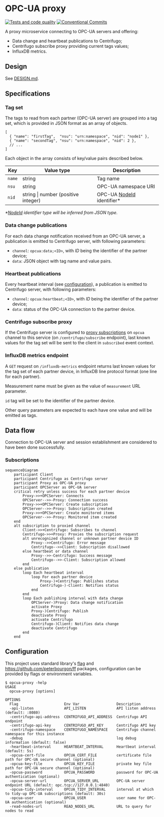# OPC-UA proxy

[![Tests and code quality](https://github.com/cailloumajor/opcua-proxy/actions/workflows/tests.yml/badge.svg)](https://github.com/cailloumajor/opcua-proxy/actions/workflows/tests.yml)
[![Conventional Commits](https://img.shields.io/badge/Conventional%20Commits-1.0.0-yellow.svg)](https://conventionalcommits.org)

A proxy microservice connecting to OPC-UA servers and offering:

- Data change and heartbeat publications to Centrifugo;
- Centrifugo subscribe proxy providing current tags values;
- InfluxDB metrics.

## Design

See [DESIGN.md](DESIGN.md).

## Specifications

### Tag set

The tags to read from each partner (OPC-UA server) are grouped into a tag set, which is provided in JSON format as an array of objects.

```jsonc
[
  { "name": "firstTag",  "nsu": "urn:namespace", "nid": "node1" },
  { "name": "secondTag", "nsu": "urn:namespace", "nid": 2 },
  // ...
]
```

Each object in the array consists of key/value pairs described below.

| Key    | Value type                          | Description                         |
| ------ | ----------------------------------- | ----------------------------------- |
| `name` | string                              | Tag name                            |
| `nsu`  | string                              | OPC-UA namespace URI                |
| `nid`  | string \| number (positive integer) | OPC-UA [NodeId][nodeid] identifier* |

_\*[NodeId][nodeid] identifier type will be inferred from JSON type._

[nodeid]: https://reference.opcfoundation.org/v104/Core/docs/Part3/8.2.1/

### Data change publications

For each data change notification received from an OPC-UA server, a publication is emitted to Centrifugo server, with following parameters:

- `channel`: `opcua:data;<ID>`, with _ID_ being the identifier of the partner device;
- `data`: JSON object with tag name and value pairs.

### Heartbeat publications

Every heartbeat interval (see [configuration](#configuration)), a publication is emitted to Centrifugo server, with following parameters:

- `channel`: `opcua:heartbeat;<ID>`, with _ID_ being the identifier of the partner device;
- `data`: status of the OPC-UA connection to the partner device.

### Centrifugo subscribe proxy

If the Centrifugo server is configured to [proxy subscriptions][sub-proxy] on `opcua` channel to this service (on `/centrifugo/subscribe` endpoint), last known values for the tag set will be sent to the client in `subscribed` event context.

[sub-proxy]: https://centrifugal.dev/docs/server/proxy#subscribe-proxy

### InfluxDB metrics endpoint

A `GET` request on `/influxdb-metrics` endpoint returns last known values for the tag set of each partner device, in InfluxDB line protocol format (one line for each partner).

Measurement name must be given as the value of `measurement` URL parameter.

`id` tag will be set to the identifier of the partner device.

Other query parameters are expected to each have one value and will be emitted as tags.

## Data flow

Connection to OPC-UA server and session establishment are considered to have been done successfully.

### Subscriptions

```mermaid
sequenceDiagram
    participant Client
    participant Centrifugo as Centrifugo server
    participant Proxy as OPC-UA proxy
    participant OPCServer as OPC-UA server
    critical retry unless success for each partner device
        Proxy->>+OPCServer: Connects
        OPCServer-->>-Proxy: Connection success
        Proxy->>+OPCServer: Create subscription
        OPCServer-->>-Proxy: Subscription created
        Proxy->>+OPCServer: Create monitored items
        OPCServer-->>-Proxy: Monitored item created
    end
    alt subscription to proxied channel
        Client->>+Centrifugo: Subscribes to channel
        Centrifugo->>+Proxy: Proxies the subscription request
        alt unrecognized channel or unknown partner device ID
            Proxy-->>Centrifugo: Error message
            Centrifugo-->>Client: Subscription disallowed
        else heartbeat or data channel
            Proxy-->>-Centrifugo: Success message
            Centrifugo-->>-Client: Subscription allowed
        end
    else publication
        loop Each heartbeat interval
            loop For each partner device
                Proxy-)+Centrifugo: Publishes status
                Centrifugo-)-Client: Notifies status
            end
        end
        loop Each publishing interval with data change
            OPCServer-)Proxy: Data change notification
            activate Proxy
            Proxy-)Centrifugo: Publish
            deactivate Proxy
            activate Centrifugo
            Centrifugo-)Client: Notifies data change
            deactivate Centrifugo
        end
    end
```

## Configuration

This project uses standard library's [flag](https://pkg.go.dev/flag) and <https://github.com/peterbourgon/ff>
packages, configuration can be provided by flags or environment variables.

```ShellSession
$ opcua-proxy -help
USAGE
  opcua-proxy [options]

OPTIONS
  Flag                     Env Var                 Description
  -api-listen              API_LISTEN              API listen address (default: :8080)
  -centrifugo-api-address  CENTRIFUGO_API_ADDRESS  Centrifugo API endpoint
  -centrifugo-api-key      CENTRIFUGO_API_KEY      Centrifugo API key
  -centrifugo-namespace    CENTRIFUGO_NAMESPACE    Centrifugo channel namespace for this instance
  -debug                                           log debug information (default: false)
  -heartbeat-interval      HEARTBEAT_INTERVAL      Heartbeat interval (default: 5s)
  -opcua-cert-file         OPCUA_CERT_FILE         certificate file path for OPC-UA secure channel (optional)
  -opcua-key-file          OPCUA_KEY_FILE          private key file path for OPC-UA secure channel (optional)
  -opcua-password          OPCUA_PASSWORD          password for OPC-UA authentication (optional)
  -opcua-server-url        OPCUA_SERVER_URL        OPC-UA server endpoint URL (default: opc.tcp://127.0.0.1:4840)
  -opcua-tidy-interval     OPCUA_TIDY_INTERVAL     interval at which to tidy-up OPC-UA subscriptions (default: 30s)
  -opcua-user              OPCUA_USER              user name for OPC-UA authentication (optional)
  -read-nodes-url          READ_NODES_URL          URL to query for nodes to read
```
